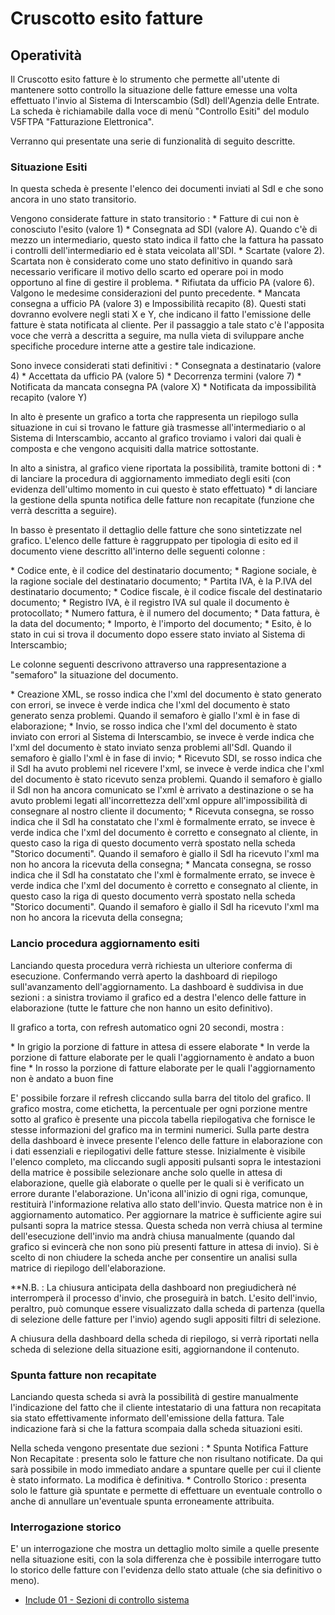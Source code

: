 # Cruscotto esito fatture

## Operatività
Il Cruscotto esito fatture è lo strumento che permette all'utente di mantenere sotto controllo la situazione delle fatture emesse una volta effettuato l'invio al Sistema di Interscambio (SdI) dell'Agenzia delle Entrate.
La scheda è richiamabile dalla voce di menù "Controllo Esiti" del modulo V5FTPA "Fatturazione Elettronica".

Verranno qui presentate una serie di funzionalità di seguito descritte.

### Situazione Esiti
In questa scheda è presente l'elenco dei documenti inviati al SdI e che sono ancora in uno stato transitorio.

Vengono considerate fatture in stato transitorio : 
\* Fatture di cui non è conosciuto l'esito (valore 1)
\* Consegnata ad SDI (valore A). Quando c'è di mezzo un intermediario, questo stato indica il fatto che la fattura ha passato i controlli dell'intermediario ed è stata veicolata all'SDI.
\* Scartate (valore 2). Scartata non è considerato come uno stato definitivo in quando sarà necessario verificare il motivo dello scarto ed operare poi in modo opportuno al fine di gestire il problema.
\* Rifiutata da ufficio PA (valore 6). Valgono le medesime considerazioni del punto precedente.
\* Mancata consegna a ufficio PA (valore 3) e Impossibilità recapito (8). Questi stati dovranno evolvere negli stati X e Y, che indicano il fatto l'emissione delle fatture è stata notificata al cliente. Per il passaggio a tale stato c'è l'apposita voce che verrà a descritta a seguire, ma nulla vieta di sviluppare anche specifiche procedure interne atte a gestire tale indicazione.

Sono invece considerati stati definitivi : 
\* Consegnata a destinatario (valore 4)
\* Accettata da ufficio PA (valore 5)
\* Decorrenza termini (valore 7)
\* Notificata da mancata consegna PA (valore X)
\* Notificata da impossibilità recapito (valore Y)

In alto è presente un grafico a torta che rappresenta un riepilogo sulla situazione in cui si trovano le fatture già trasmesse all'intermediario o al Sistema di Interscambio, accanto al grafico troviamo i valori dai quali è composta e che vengono acquisiti dalla matrice sottostante.

In alto a sinistra, al grafico viene riportata la possibilità, tramite bottoni di : 
\* di lanciare la procedura di aggiornamento immediato degli esiti (con evidenza dell'ultimo momento in cui questo è stato effettuato)
\* di lanciare la gestione della spunta notifica delle fatture non recapitate (funzione che verrà descritta a seguire).

In basso è presentato il dettaglio delle fatture che sono sintetizzate nel grafico.
L'elenco delle fatture è raggruppato per tipologia di esito ed il documento viene descritto all'interno delle seguenti colonne : 

\* Codice ente, è il codice del destinatario documento;
\* Ragione sociale, è la ragione sociale del destinatario documento;
\* Partita IVA, è la P.IVA del destinatario documento;
\* Codice fiscale, è il codice fiscale del destinatario documento;
\* Registro IVA, è il registro IVA sul quale il documento è protocollato;
\* Numero fattura, è il numero del documento;
\* Data fattura, è la data del documento;
\* Importo, è l'importo del documento;
\* Esito, è lo stato in cui si trova il documento dopo essere stato inviato al Sistema di Interscambio;

Le colonne seguenti descrivono attraverso una rappresentazione a "semaforo" la situazione del documento.

\* Creazione XML, se rosso indica che l'xml del documento è stato generato con errori, se invece è verde indica che l'xml del documento è stato generato senza problemi. Quando il semaforo è giallo l'xml è in fase di elaborazione;
\* Invio, se rosso indica che l'xml del documento è stato inviato con errori al Sistema di Interscambio, se invece è verde indica che l'xml del documento è stato inviato senza problemi all'SdI. Quando il semaforo è giallo l'xml è in fase di invio;
\* Ricevuto SDI, se rosso indica che il SdI ha avuto problemi nel ricevere l'xml, se invece è verde indica che l'xml del documento è stato ricevuto senza problemi. Quando il semaforo è giallo il SdI non ha ancora comunicato se l'xml è arrivato a destinazione o se ha avuto problemi legati all'incorrettezza dell'xml oppure all'impossibilità di consegnare al nostro cliente il documento;
\* Ricevuta consegna, se rosso indica che il SdI ha constatato che l'xml è formalmente errato, se invece è verde indica che l'xml del documento è corretto e consegnato al cliente, in questo caso la riga di questo documento verrà spostato nella scheda "Storico documenti". Quando il semaforo è giallo il SdI ha ricevuto l'xml ma non ho ancora la ricevuta della consegna;
\* Mancata consegna, se rosso indica che il SdI ha constatato che l'xml è formalmente errato, se invece è verde indica che l'xml del documento è corretto e consegnato al cliente, in questo caso la riga di questo documento verrà spostato nella scheda "Storico documenti". Quando il semaforo è giallo il SdI ha ricevuto l'xml ma non ho ancora la ricevuta della consegna;

### Lancio procedura aggiornamento esiti
Lanciando questa procedura verrà richiesta un ulteriore conferma di esecuzione.
Confermando verrà aperto la dashboard di riepilogo sull'avanzamento dell'aggiornamento.
La dashboard è suddivisa in due sezioni :  a sinistra troviamo il grafico ed a destra l'elenco delle fatture in elaborazione (tutte le fatture che non hanno un esito definitivo).

Il grafico a torta, con refresh automatico ogni 20 secondi, mostra : 

\* In grigio la porzione di fatture in attesa di essere elaborate
\* In verde la porzione di fatture elaborate per le quali l'aggiornamento è andato a buon fine
\* In rosso la porzione di fatture elaborate per le quali l'aggiornamento non è andato a buon fine

E' possibile forzare il refresh cliccando sulla barra del titolo del grafico.
Il grafico mostra, come etichetta, la percentuale per ogni porzione mentre sotto al grafico è presente una piccola tabella riepilogativa che fornisce le stesse informazioni del grafico ma in termini numerici.
Sulla parte destra della dashboard è invece presente l'elenco delle fatture in elaborazione con i dati essenziali e riepilogativi delle fatture stesse. Inizialmente è visibile l'elenco completo, ma cliccando sugli appositi pulsanti sopra le intestazioni della matrice è possibile selezionare anche solo quelle in attesa di elaborazione, quelle già elaborate o quelle per le quali si è verificato un errore durante l'elaborazione.
Un'icona all'inizio di ogni riga, comunque, restituirà l'informazione relativa allo stato dell'invio. Questa matrice non è in aggiornamento automatico. Per aggiornare la matrice è sufficiente agire sui pulsanti sopra la matrice stessa.
Questa scheda non verrà chiusa al termine dell'esecuzione dell'invio ma andrà chiusa manualmente (quando dal grafico si evincerà che non sono più presenti fatture in attesa di invio).
Si è scelto di non chiudere la scheda anche per consentire un analisi sulla matrice di riepilogo dell'elaborazione.

**N.B. :  La chiusura anticipata della dashboard non pregiudicherà né interromperà il processo d'invio, che proseguirà in batch. L'esito dell'invio, peraltro, può comunque essere visualizzato dalla scheda di partenza (quella di selezione delle fatture per l'invio) agendo sugli appositi filtri di selezione.

A chiusura della dashboard della scheda di riepilogo, si verrà riportati nella scheda di selezione della situazione esiti, aggiornandone il contenuto.

### Spunta fatture non recapitate
Lanciando questa scheda si avrà la possibilità di gestire manualmente l'indicazione del fatto che il cliente intestatario di una fattura non recapitata sia stato effettivamente informato dell'emissione della fattura. Tale indicazione farà si che la fattura scompaia dalla scheda situazioni esiti.

Nella scheda vengono presentate due sezioni : 
\* Spunta Notifica Fatture Non Recapitate :  presenta solo le fatture che non risultano notificate. Da qui sarà possibile in modo immediato andare a spuntare quelle per cui il cliente è stato informato. La modifica è definitiva.
\* Controllo Storico :  presenta solo le fatture già spuntate e permette di effettuare un eventuale controllo o anche di annullare un'eventuale spunta erroneamente attribuita.

### Interrogazione storico
E' un interrogazione che mostra un dettaglio molto simile a quelle presente nella situazione esiti, con la sola differenza che è possibile interrogare tutto lo storico delle fatture con l'evidenza dello stato attuale (che sia definitivo o meno).

- [Include 01 - Sezioni di controllo sistema](Sorgenti/DOC/TA/B£AMO/V5FTPA_I01)

